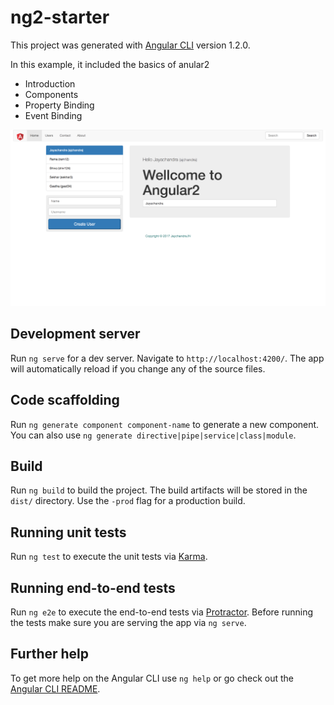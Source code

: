 # ng2-starter

This project was generated with [Angular CLI](https://github.com/angular/angular-cli) version 1.2.0.

In this example, it included the basics of anular2

- Introduction
- Components
- Property Binding
- Event Binding

![picture alt](https://github.com/JayachandraA/ng2-starter/blob/master/Screen%20Shot%202017-09-12%20at%206.15.56%20PM.png?raw=true)

## Development server

Run `ng serve` for a dev server. Navigate to `http://localhost:4200/`. The app will automatically reload if you change any of the source files.

## Code scaffolding

Run `ng generate component component-name` to generate a new component. You can also use `ng generate directive|pipe|service|class|module`.

## Build

Run `ng build` to build the project. The build artifacts will be stored in the `dist/` directory. Use the `-prod` flag for a production build.

## Running unit tests

Run `ng test` to execute the unit tests via [Karma](https://karma-runner.github.io).

## Running end-to-end tests

Run `ng e2e` to execute the end-to-end tests via [Protractor](http://www.protractortest.org/).
Before running the tests make sure you are serving the app via `ng serve`.

## Further help

To get more help on the Angular CLI use `ng help` or go check out the [Angular CLI README](https://github.com/angular/angular-cli/blob/master/README.md).
